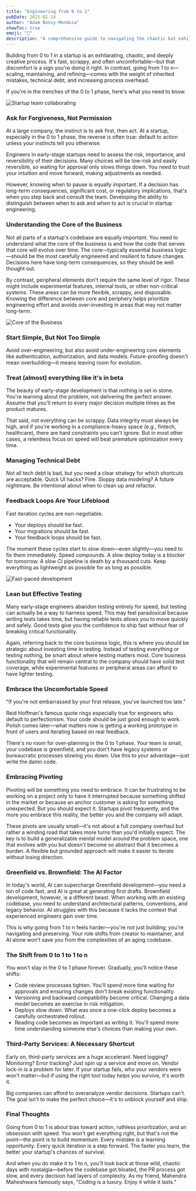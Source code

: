 ```yaml
---
title: "Engineering from 0 to 1"
pubDate: 2025-02-14
author: "Adam Bossy-Mendoza"
showToc: true
emoji: "🏁"
description: "A comprehensive guide to navigating the chaotic but exhilarating journey of building from scratch in a startup environment."
---
```


Building from 0 to 1 in a startup is an exhilarating, chaotic, and deeply creative process. It's fast, scrappy, and often uncomfortable—but that discomfort is a sign you're doing it right. In contrast, going from 1 to n—scaling, maintaining, and refining—comes with the weight of inherited mistakes, technical debt, and increasing process overhead.

If you're in the trenches of the 0 to 1 phase, here's what you need to know.

![Startup team collaborating](https://res.cloudinary.com/dwt45tvzy/image/upload/v1740535198/0-to-1_elnupm.jpg)

### Ask for Forgiveness, Not Permission

At a large company, the instinct is to ask first, then act. At a startup, especially in the 0 to 1 phase, the reverse is often true: default to action unless your instincts tell you otherwise.

Engineers in early-stage startups need to assess the risk, importance, and reversibility of their decisions. Many choices will be low-risk and easily reversible, so waiting for approval only slows things down. You need to trust your intuition and move forward, making adjustments as needed.

However, knowing when to pause is equally important. If a decision has long-term consequences, significant cost, or regulatory implications, that's when you step back and consult the team. Developing the ability to distinguish between when to ask and when to act is crucial in startup engineering.

### Understanding the Core of the Business

Not all parts of a startup's codebase are equally important. You need to understand what the core of the business is and how the code that serves that core will evolve over time. The core—typically essential business logic—should be the most carefully engineered and resilient to future changes. Decisions here have long-term consequences, so they should be well thought out.

By contrast, peripheral elements don't require the same level of rigor. These might include experimental features, internal tools, or other non-critical systems. These areas can be more flexible, scrappy, and disposable. Knowing the difference between core and periphery helps prioritize engineering effort and avoids over-investing in areas that may not matter long-term.

![Core of the Business](https://res.cloudinary.com/dwt45tvzy/image/upload/v1740535199/core-of-the-business_yxlq4q.jpg)

### Start Simple, But Not Too Simple

Avoid over-engineering, but also avoid under-engineering core elements like authentication, authorization, and data models. Future-proofing doesn't mean overbuilding—it means leaving room for evolution.

### Treat (almost) everything like it's in beta

The beauty of early-stage development is that nothing is set in stone. You're learning about the problem, not delivering the perfect answer. Assume that you'll return to every major decision multiple times as the product matures.

That said, not everything can be scrappy. Data integrity must always be high, and if you're working in a compliance-heavy space (e.g., fintech, healthcare), there are hard constraints you can't ignore. But in most other cases, a relentless focus on speed will beat premature optimization every time.

### Managing Technical Debt

Not all tech debt is bad, but you need a clear strategy for which shortcuts are acceptable. Quick UI hacks? Fine. Sloppy data modeling? A future nightmare. Be intentional about when to clean up and refactor.

### Feedback Loops Are Your Lifeblood

Fast iteration cycles are non-negotiable.

* Your deploys should be fast.
* Your migrations should be fast.
* Your feedback loops should be fast.

The moment these cycles start to slow down—even slightly—you need to fix them immediately. Speed compounds. A slow deploy today is a blocker for tomorrow. A slow CI pipeline is death by a thousand cuts. Keep everything as lightweight as possible for as long as possible.

![Fast-paced development](https://res.cloudinary.com/dwt45tvzy/image/upload/v1740535824/feedback-loops_ggma7j.jpg)

### Lean but Effective Testing

Many early-stage engineers abandon testing entirely for speed, but testing can actually be a way to harness speed. This may feel paradoxical because writing tests takes time, but having reliable tests allows you to move quickly and safely. Good tests give you the confidence to ship fast without fear of breaking critical functionality.

Again, referring back to the core business logic, this is where you should be strategic about investing time in testing. Instead of testing everything or testing nothing, be smart about where testing matters most. Core business functionality that will remain central to the company should have solid test coverage, while experimental features or peripheral areas can afford to have lighter testing.

### Embrace the Uncomfortable Speed

"If you're not embarrassed by your first release, you've launched too late."

Reid Hoffman's famous quote rings especially true for engineers who default to perfectionism. Your code should be just good enough to work. Polish comes later—what matters now is getting a working prototype in front of users and iterating based on real feedback.

There's no room for over-planning in the 0 to 1 phase. Your team is small, your codebase is greenfield, and you don't have legacy systems or bureaucratic processes slowing you down. Use this to your advantage—just write the damn code.

### Embracing Pivoting

Pivoting will be something you need to embrace. It can be frustrating to be working on a project only to have it interrupted because something shifted in the market or because an anchor customer is asking for something unexpected. But you should expect it. Startups pivot frequently, and the more you embrace this reality, the better you and the company will adapt.

These pivots are usually small—it's not about a full company overhaul but rather a winding road that takes more turns than you'd initially expect. The key is to build a generalizable mental model around the problem space, one that evolves with you but doesn't become so abstract that it becomes a burden. A flexible but grounded approach will make it easier to iterate without losing direction.

### Greenfield vs. Brownfield: The AI Factor

In today's world, AI can supercharge Greenfield development—you need a ton of code fast, and AI is great at generating first drafts. Brownfield development, however, is a different beast. When working with an existing codebase, you need to understand architectural patterns, conventions, and legacy behavior. AI struggles with this because it lacks the context that experienced engineers gain over time.

This is why going from 1 to n feels harder—you're not just building; you're navigating and preserving. Your role shifts from creator to maintainer, and AI alone won't save you from the complexities of an aging codebase.

### The Shift from 0 to 1 to 1 to n

You won't stay in the 0 to 1 phase forever. Gradually, you'll notice these shifts:

* Code review processes tighten. You'll spend more time waiting for approvals and ensuring changes don't break existing functionality.
* Versioning and backward compatibility become critical. Changing a data model becomes an exercise in risk mitigation.
* Deploys slow down. What was once a one-click deploy becomes a carefully orchestrated rollout.
* Reading code becomes as important as writing it. You'll spend more time understanding someone else's choices than making your own.

### Third-Party Services: A Necessary Shortcut

Early on, third-party services are a huge accelerant. Need logging? Monitoring? Error tracking? Just spin up a service and move on. Vendor lock-in is a problem for later. If your startup fails, who your vendors were won't matter—but if using the right tool today helps you survive, it's worth it.

Big companies can afford to overanalyze vendor decisions. Startups can't. The goal isn't to make the perfect choice—it's to unblock yourself and ship.

### Final Thoughts

Going from 0 to 1 is about bias toward action, ruthless prioritization, and an obsession with speed. You won't get everything right, but that's not the point—the point is to build momentum. Every mistake is a learning opportunity. Every quick iteration is a step forward. The faster you learn, the better your startup's chances of survival.

And when you do make it to 1 to n, you'll look back at those wild, chaotic days with nostalgia—before the codebase got bloated, the PR process got slow, and every decision had layers of complexity. As my friend, Mahendra Maheshwara famously says, "Coding is a luxury. Enjoy it while it lasts."